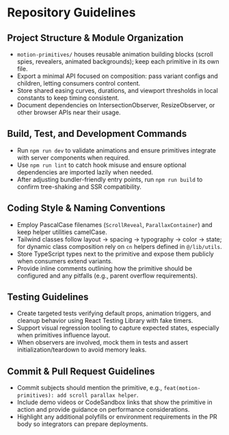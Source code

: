 # Repository Guidelines

## Project Structure & Module Organization
- `motion-primitives/` houses reusable animation building blocks (scroll spies, revealers, animated backgrounds); keep each primitive in its own file.
- Export a minimal API focused on composition: pass variant configs and children, letting consumers control content.
- Store shared easing curves, durations, and viewport thresholds in local constants to keep timing consistent.
- Document dependencies on IntersectionObserver, ResizeObserver, or other browser APIs near their usage.

## Build, Test, and Development Commands
- Run `npm run dev` to validate animations and ensure primitives integrate with server components when required.
- Use `npm run lint` to catch hook misuse and ensure optional dependencies are imported lazily when needed.
- After adjusting bundler-friendly entry points, run `npm run build` to confirm tree-shaking and SSR compatibility.

## Coding Style & Naming Conventions
- Employ PascalCase filenames (`ScrollReveal`, `ParallaxContainer`) and keep helper utilities camelCase.
- Tailwind classes follow layout → spacing → typography → color → state; for dynamic class composition rely on `cn` helpers defined in `@/lib/utils`.
- Store TypeScript types next to the primitive and expose them publicly when consumers extend variants.
- Provide inline comments outlining how the primitive should be configured and any pitfalls (e.g., parent overflow requirements).

## Testing Guidelines
- Create targeted tests verifying default props, animation triggers, and cleanup behavior using React Testing Library with fake timers.
- Support visual regression tooling to capture expected states, especially when primitives influence layout.
- When observers are involved, mock them in tests and assert initialization/teardown to avoid memory leaks.

## Commit & Pull Request Guidelines
- Commit subjects should mention the primitive, e.g., `feat(motion-primitives): add scroll parallax helper`.
- Include demo videos or CodeSandbox links that show the primitive in action and provide guidance on performance considerations.
- Highlight any additional polyfills or environment requirements in the PR body so integrators can prepare deployments.
